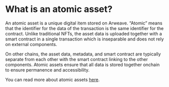 # What is an atomic asset?

An atomic asset is a unique digital item stored on Arweave. “Atomic” means that the identifier for the data of the transaction is the same identifier for the contract. Unlike traditional NFTs, the asset data is uploaded together with a smart contract in a single transaction which is inseparable and does not rely on external components.

On other chains, the asset data, metadata, and smart contract are typically separate from each other with the smart contract linking to the other components. Atomic assets ensure that all data is stored together onchain to ensure permanence and accessibility.

You can read more about atomic assets [here](https://cookbook.arweave.dev/concepts/atomic-tokens.html).

